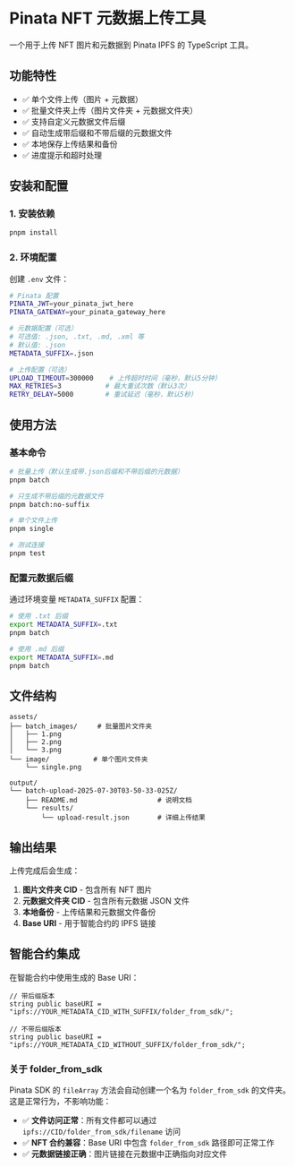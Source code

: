 # Pinata NFT 元数据上传工具

一个用于上传 NFT 图片和元数据到 Pinata IPFS 的 TypeScript 工具。

## 功能特性

- ✅ 单个文件上传（图片 + 元数据）
- ✅ 批量文件夹上传（图片文件夹 + 元数据文件夹）
- ✅ 支持自定义元数据文件后缀
- ✅ 自动生成带后缀和不带后缀的元数据文件
- ✅ 本地保存上传结果和备份
- ✅ 进度提示和超时处理

## 安装和配置

### 1. 安装依赖

```bash
pnpm install
```

### 2. 环境配置

创建 `.env` 文件：

```bash
# Pinata 配置
PINATA_JWT=your_pinata_jwt_here
PINATA_GATEWAY=your_pinata_gateway_here

# 元数据配置（可选）
# 可选值: .json, .txt, .md, .xml 等
# 默认值: .json
METADATA_SUFFIX=.json

# 上传配置（可选）
UPLOAD_TIMEOUT=300000    # 上传超时时间（毫秒，默认5分钟）
MAX_RETRIES=3           # 最大重试次数（默认3次）
RETRY_DELAY=5000        # 重试延迟（毫秒，默认5秒）
```

## 使用方法

### 基本命令

```bash
# 批量上传（默认生成带.json后缀和不带后缀的元数据）
pnpm batch

# 只生成不带后缀的元数据文件
pnpm batch:no-suffix

# 单个文件上传
pnpm single

# 测试连接
pnpm test
```

### 配置元数据后缀

通过环境变量 `METADATA_SUFFIX` 配置：

```bash
# 使用 .txt 后缀
export METADATA_SUFFIX=.txt
pnpm batch

# 使用 .md 后缀
export METADATA_SUFFIX=.md
pnpm batch
```

## 文件结构

```
assets/
├── batch_images/     # 批量图片文件夹
│   ├── 1.png
│   ├── 2.png
│   └── 3.png
└── image/           # 单个图片文件夹
    └── single.png

output/
└── batch-upload-2025-07-30T03-50-33-025Z/
    ├── README.md                    # 说明文档
    └── results/
        └── upload-result.json       # 详细上传结果
```

## 输出结果

上传完成后会生成：

1. **图片文件夹 CID** - 包含所有 NFT 图片
2. **元数据文件夹 CID** - 包含所有元数据 JSON 文件
3. **本地备份** - 上传结果和元数据文件备份
4. **Base URI** - 用于智能合约的 IPFS 链接

## 智能合约集成

在智能合约中使用生成的 Base URI：

```solidity
// 带后缀版本
string public baseURI = "ipfs://YOUR_METADATA_CID_WITH_SUFFIX/folder_from_sdk/";

// 不带后缀版本
string public baseURI = "ipfs://YOUR_METADATA_CID_WITHOUT_SUFFIX/folder_from_sdk/";
```

### 关于 folder_from_sdk

Pinata SDK 的 `fileArray` 方法会自动创建一个名为 `folder_from_sdk` 的文件夹。这是正常行为，不影响功能：

- ✅ **文件访问正常**：所有文件都可以通过 `ipfs://CID/folder_from_sdk/filename` 访问
- ✅ **NFT 合约兼容**：Base URI 中包含 `folder_from_sdk` 路径即可正常工作
- ✅ **元数据链接正确**：图片链接在元数据中正确指向对应文件
